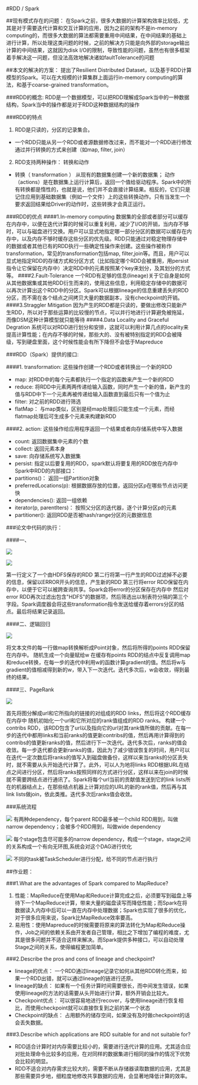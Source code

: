 

#RDD / Spark 


##现有模式存在的问题：
在Spark之前，很多大数据的计算架构效率比较低，尤其是对于需要迭代计算和交互计算的应用，因为之前的架构不是in-memory computing的，而很多大数据的算法都需要重用中间结果，在中间结果的基础上进行计算，所以处理这类问题的时候，之前的解决方只能是向外部的storage输出计算的中间结果，这就因为disk I/O的限制，导致性能的问题，虽然也有很多框架着手解决这一问题，但没法高效地解决诸如faultTolerance的问题

##本文的解决的方案：
提出了Resilient Distributed Dataset，以及基于RDD计算模型的Spark。可以在大规模的计算集群上面运行in-memory computing的算法，和基于coarse-grained transformation。


###RDD的概念: 
RDD是一个数据模型，可以把RDD理解成Spark当中的一种数据结构，Spark当中的操作都是对于RDD这种数据结构的操作

###RDD的特点

1. RDD是只读的，分区的记录集合。
- 一个RDD只能从另一个RDD或者源数据修改过来，而不能对一个RDD进行修改
通过并行转换的方式来创建（如map, filter, join）
2. RDD支持两种操作： 转换和动作
- 转换（ transformation ） 从现有的数据集创建一个新的数据集； 动作（actions）是在数据集上运行计算后，返回一个值给驱动程序。Spark中的所有转换都是惰性的，也就是说，他们并不会直接计算结果。相反的，它们只是记住应用到基础数据集（例如一个文件）上的这些转换动作。只有当发生一个要求返回结果给Driver的动作时，这些转换才会真正运行。

###RDD的优点
####1.In-memory computing
数据集的全部或者部分可以缓存在内存中，以便在迭代计算的时候可以重复利用，减少了I/O的开销，当内存不够时，可以与磁盘进行交换。用户可以显式地指定哪一部分分区的数据可以缓存在内存中，以及内存不够时缓存这些分区的优先级。RDD只能通过对稳定物理存储中的数据或者其他已有的RDD执行一些确定性操作来创建。这些操作被称作transformation，常见的transformation包括map, filter,join等。而且，用户可以显式地指定RDD的存储方式和分区方式（比如指定哪个RDD会被重用，用persist指令让它保留在内存中）决定RDD中的元素按照某个key来划分，及其划分的方式等。
####2.Fault-Tolerance
一个RDD有足够的信息(lineage)关于它自身是如何从其他数据集或其他RDD衍生而来的，使用这些信息，利用稳定存储中的数据可以再次计算出这个RDD中的分区。Spark可以根据lineage的信息重建丢失的RDD分区，而不需在各个结点之间拷贝大量的数据副本，没有checkpoint的开销。
####3.Straggler Mitigation
因为产生的RDD都是只读的，要做出修改只能新产生RDD，所以对于那些运算的比较慢的节点，可以并行地进行计算避免被拖延，而像DSM这种计算模型就只能等待
####4.Data Locality and Graceful Degration
系统可以对RDD进行划分和安排，这就可以利用计算几点的locality来提高计算性能；在内存不够的时候，那些大的、没有被特别指定的RDD会被降级，写到硬盘里面，这个时候性能会有所下降但不会低于Mapreduce

###RDD（Spark）提供的接口:

####1. transformation:
这些操作创建一个RDD或者转换出一个新的RDD
- map:
对RDD中的每个元素都执行一个指定的函数来产生一个新的RDD
- reduce:
将RDD中元素两两传递给输入函数，同时产生一个新的值，新产生的值与RDD中下一个元素再被传递给输入函数直到最后只有一个值为止
- filter:
对之前的RDD进行筛选
- flatMap：
与map类似，区别是经map处理后只能生成一个元素，而经flatmap处理后可生成多个元素来构建新RDD

####2. action:
这些操作给应用程序返回一个结果或者向存储系统中写入数据
- count:
返回数据集中元素的个数
- collect:
返回元素本身
- save:
向存储系统写入数据集
- persist:
指定以后要复用的RDD，spark默认将要复用的RDD放在内存中
Spark中RDD的内部接口：
- partitions()：
返回一组Partition对象
- preferredLocations(p):
根据数据存放的位置，返回分区p在哪些节点访问更快
- dependencies():
返回一组依赖
- iterator(p, parentIters)：
按照父分区的迭代器，逐个计算分区p的元素
- partitioner():
返回RDD是否被hash/range分区的元数据信息


###论文中代码的执行：

####一、

![](img/4_code1.1.png)

![](img/4_code1.2.png)

第一行定义了一个由HDFS保存的RDD
第二行将第一行产生的RDD过滤掉不必要的信息，保留以ERROR开头的信息，产生新的RDD
第三行将error RDD保留在内存中，以便于它可以被跨查询共享。Spark会将error的分区保存在内存中
然后对error RDD再次过滤出包含"HDFS"的数据项，然后筛选出以制表符分隔的第三个字段。Spark调度器会将这些transformation指令发送给缓存着errors分区的结点。最后将结果记录返回。

####二、逻辑回归

![](img/4_code2.png)

将文本文件的每一行做map转换解析成Point对象，然后将所得的points RDD保留在内存中。
随机生成一个向量赋给w
在缓存有points RDD的结点中反复调用map和reduce转换，在每一步的迭代中利用w的函数计算gradient的值。然后将w与gradient的值相减得到新的w，带入下一次迭代。迭代多次后，w会收敛，得到最终的结果。

####三、PageRank

![](img/4_code3.png)

首先将图分解成url和它所指向的链接的对组成的RDD links，然后将这个RDD缓存在内存中
随机初始化一个url和它所对应的rank值组成的RDD ranks。
构建一个contribs RDD，该RDD包含了url以及指向它的url对其rank值所做的贡献。在每一步的迭代中都用links和当前ranks的值更新contribs的值，然后再用计算得到的contribs的值更新ranks的值，然后进行下一次迭代。迭代多次后，ranks的值会收敛。每一步迭代都会更新ranks的值，因此为了减少错误恢复的时间，用户可以在迭代一定次数后将ranks的值写入到磁盘做备份，这样以来当ranks的分区丢失时，就不需要从头开始迭代计算了。此外，可以人为地将links RDD根据URL在结点之间进行分区，然后将ranks按照同样的方式进行分区，这样以来在join的时候就不需要跨结点进行通讯了。Spark将每个url当前的贡献值发送到它的link lists所在的机器结点上，在那些结点机器上计算对应的URL的新的rank值，然后再与其link lists做join，依此类推。迭代多次后ranks值会收敛。

###系统流程


![](img/4_system_2.jpg)
有两种dependency，每个parent RDD最多被一个child RDD用到，叫做narrow dependency；会被多个RDD用到，叫做wide dependency

![](img/4_system_3.jpg)
每个stage包含尽可能多的narrow dependency，构成一个stage，stage之间的关系构成一个有向无环图,系统会对这个DAG进行优化

![](img/4_system_1.jpg)
不同的task被TaskScheduler进行分配，给不同的节点进行执行

##作业题：


###1.What are the advantages of Spark compared to MapReduce?
1. 性能：MapReduce在使用Map和Reduce计算完成之后，必须要写到磁盘上等待下一个MapReduce计算，带来大量的磁盘读写而降低性能；而Spark在将数据读入内存中后可以一直在内存中处理数据；Spark也实现了很多的优化，对于很多应用来说，Spark比MapReduce效率要高。
2. 易用性：使用Mapreduce的时候需要将原来的算法转化为Map和Reduce操作，Job之间的依赖关系由开发者自己管理，相比之下增加了编程的难度，尤其是很多问题并不适合这样来解决。而Spark提供多种接口，可以自动处理Stage之间的关系，使得编程更加简单。


###2.Describe the pros and cons of lineage and checkpoint?

- lineage的优点：
一个RDD通过lineage记录它如何从其他RDD转化而来，如果一个RDD出错，就可以通过lineage的链进行还原。
- lineage的缺点：
如果有一个任务计算时间需要很长，而中间发生错误，如果使用lineage的方法的话需要从头开始进行计算，额外开销会比较大。
- Checkpoint优点：
可以很容易地进行recover，与使用lineage进行恢复相比，而使用checkpoint就可以直接恢复到之前的某一个状态
- Checkpoint的缺点：
占用额外的储存空间，如果没有及时做checkpoint的话会丢失数据。

###3.Describe which applications are RDD suitable for and not suitable for?

- RDD适合计算时对内存需要比较小的，需要进行迭代计算的应用。尤其适合应对批处理命令比较多的应用，在对同样的数据集进行相同的操作的情况下优势会比较的明显。
- RDD不适合对内存需求比较大的，需要不断从存储器读取数据的应用，尤其是那些需要异步地，细粒度地修改共享数据的应用，会显著地降低计算的效率。





